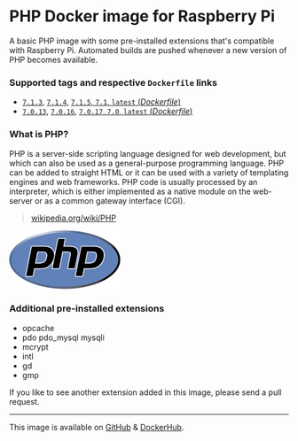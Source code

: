 # PHP Docker image for Raspberry Pi

A basic PHP image with some pre-installed extensions that's compatible with Raspberry Pi. Automated builds are pushed whenever a new version of PHP becomes available.

### Supported tags and respective `Dockerfile` links

- [`7.1.3`](https://github.com/wouterds/rpi-php/tree/7.1.3/Dockerfile), [`7.1.4`](https://github.com/wouterds/rpi-php/tree/7.1.4/Dockerfile), [`7.1.5`, `7.1`, `latest` (*Dockerfile*)](https://github.com/wouterds/rpi-php/tree/7.1.5/Dockerfile)
- [`7.0.13`](https://github.com/wouterds/rpi-php/tree/7.0.13/Dockerfile), [`7.0.16`](https://github.com/wouterds/rpi-php/tree/7.0.16/Dockerfile), [`7.0.17`, `7.0`, `latest` (*Dockerfile*)](https://github.com/wouterds/rpi-php/tree/7.0.17/Dockerfile)

### What is PHP?

PHP is a server-side scripting language designed for web development, but which can also be used as a general-purpose programming language. PHP can be added to straight HTML or it can be used with a variety of templating engines and web frameworks. PHP code is usually processed by an interpreter, which is either implemented as a native module on the web-server or as a common gateway interface (CGI).

> [wikipedia.org/wiki/PHP](http://en.wikipedia.org/wiki/PHP)

![logo](https://raw.githubusercontent.com/docker-library/docs/01c12653951b2fe592c1f93a13b4e289ada0e3a1/php/logo.png)

### Additional pre-installed extensions

- opcache
- pdo pdo_mysql mysqli
- mcrypt
- intl
- gd
- gmp

If you like to see another extension added in this image, please send a pull request.

---

This image is available on [GitHub](https://github.com/wouterds/rpi-php) & [DockerHub](https://hub.docker.com/r/wouterds/rpi-php).
